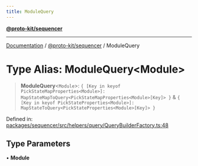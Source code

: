 ```yaml
---
title: ModuleQuery
---
```


[**@proto-kit/sequencer**](../README.md)

***

[Documentation](../../../README.md) / [@proto-kit/sequencer](../README.md) / ModuleQuery

# Type Alias: ModuleQuery\<Module\>

> **ModuleQuery**\<`Module`\>: `{ [Key in keyof PickStateMapProperties<Module>]: MapStateMapToQuery<PickStateMapProperties<Module>[Key]> }` & `{ [Key in keyof PickStateProperties<Module>]: MapStateToQuery<PickStateProperties<Module>[Key]> }`

Defined in: [packages/sequencer/src/helpers/query/QueryBuilderFactory.ts:48](https://github.com/proto-kit/framework/blob/28efa802e3737fc3b77339148b307ef7246f3ef1/packages/sequencer/src/helpers/query/QueryBuilderFactory.ts#L48)

## Type Parameters

• **Module**
